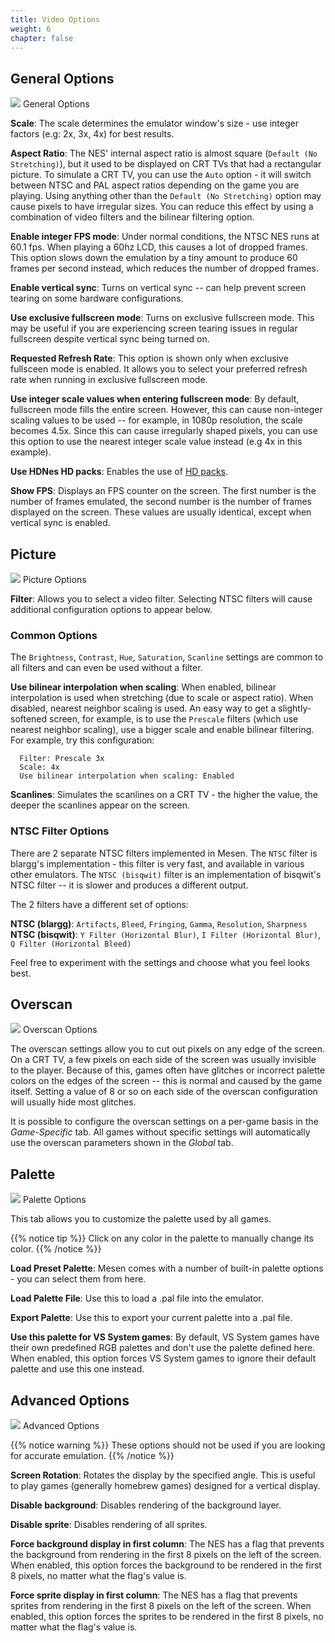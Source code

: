 ```yaml
---
title: Video Options
weight: 6
chapter: false
---
```


## General Options ##

<div class="imgBox"><div>
	<img src="/images/VideoOptions_General.png" />
	<span>General Options</span>
</div></div>

**Scale**: The scale determines the emulator window's size - use integer factors (e.g: 2x, 3x, 4x) for best results.

**Aspect Ratio**: The NES' internal aspect ratio is almost square (`Default (No Stretching)`), but it used to be displayed on CRT TVs that had a rectangular picture. To simulate a CRT TV, you can use the `Auto` option - it will switch between NTSC and PAL aspect ratios depending on the game you are playing. Using anything other than the `Default (No Stretching)` option may cause pixels to have irregular sizes. You can reduce this effect by using a combination of video filters and the bilinear filtering option.

**Enable integer FPS mode**: Under normal conditions, the NTSC NES runs at 60.1 fps. When playing a 60hz LCD, this causes a lot of dropped frames. This option slows down the emulation by a tiny amount to produce 60 frames per second instead, which reduces the number of dropped frames.

**Enable vertical sync**: Turns on vertical sync -- can help prevent screen tearing on some hardware configurations.

**Use exclusive fullscreen mode**: Turns on exclusive fullscreen mode. This may be useful if you are experiencing screen tearing issues in regular fullscreen despite vertical sync being turned on.

**Requested Refresh Rate**: This option is shown only when exclusive fullsceen mode is enabled. It allows you to select your preferred refresh rate when running in exclusive fullscreen mode.

**Use integer scale values when entering fullscreen mode**: By default, fullscreen mode fills the entire screen. However, this can cause non-integer scaling values to be used -- for example, in 1080p resolution, the scale becomes 4.5x. Since this can cause irregularly shaped pixels, you can use this option to use the nearest integer scale value instead (e.g 4x in this example).

**Use HDNes HD packs**: Enables the use of [HD packs](/hdpacks.html).

**Show FPS**: Displays an FPS counter on the screen.  The first number is the number of frames emulated, the second number is the number of frames displayed on the screen.  These values are usually identical, except when vertical sync is enabled.

## Picture ##

<div class="imgBox"><div>
	<img src="/images/VideoOptions_Picture.png" />
	<span>Picture Options</span>
</div></div>

**Filter**: Allows you to select a video filter. Selecting NTSC filters will cause additional configuration options to appear below.

### Common Options ###

The `Brightness`, `Contrast`, `Hue`, `Saturation`, `Scanline` settings are common to all filters and can even be used without a filter.

**Use bilinear interpolation when scaling**: When enabled, bilinear interpolation is used when stretching (due to scale or aspect ratio). When disabled, nearest neighbor scaling is used. An easy way to get a slightly-softened screen, for example, is to use the `Prescale` filters (which use nearest neighbor scaling), use a bigger scale and enable bilinear filtering. For example, try this configuration:
```text
  Filter: Prescale 3x
  Scale: 4x
  Use bilinear interpolation when scaling: Enabled
```

**Scanlines**: Simulates the scanlines on a CRT TV - the higher the value, the deeper the scanlines appear on the screen.

### NTSC Filter Options ###

There are 2 separate NTSC filters implemented in Mesen.  The `NTSC` filter is blargg's implementation - this filter is very fast, and available in various other emulators. The `NTSC (bisqwit)` filter is an implementation of bisqwit's NTSC filter -- it is slower and produces a different output.

The 2 filters have a different set of options:

**NTSC (blargg)**: `Artifacts`, `Bleed`, `Fringing`, `Gamma`, `Resolution`, `Sharpness`  
**NTSC (bisqwit)**: `Y Filter (Horizontal Blur)`, `I Filter (Horizontal Blur)`, `Q Filter (Horizontal Bleed)`  

Feel free to experiment with the settings and choose what you feel looks best.

## Overscan ##

<div class="imgBox"><div>
	<img src="/images/VideoOptions_Overscan.png" />
	<span>Overscan Options</span>
</div></div>

The overscan settings allow you to cut out pixels on any edge of the screen.  On a CRT TV, a few pixels on each side of the screen was usually invisible to the player.  Because of this, games often have glitches or incorrect palette colors on the edges of the screen -- this is normal and caused by the game itself. Setting a value of 8 or so on each side of the overscan configuration will usually hide most glitches.

It is possible to configure the overscan settings on a per-game basis in the *Game-Specific* tab. All games without specific settings will automatically use the overscan parameters shown in the *Global* tab.

## Palette ##

<div class="imgBox"><div>
	<img src="/images/VideoOptions_Palette.png" />
	<span>Palette Options</span>
</div></div>

This tab allows you to customize the palette used by all games.

{{% notice tip %}}
Click on any color in the palette to manually change its color.
{{% /notice %}}

**Load Preset Palette**: Mesen comes with a number of built-in palette options - you can select them from here.

**Load Palette File**: Use this to load a .pal file into the emulator.

**Export Palette**: Use this to export your current palette into a .pal file.

**Use this palette for VS System games**: By default, VS System games have their own predefined RGB palettes and don't use the palette defined here.  When enabled, this option forces VS System games to ignore their default palette and use this one instead.

## Advanced Options ##

<div class="imgBox"><div>
	<img src="/images/VideoOptions_Advanced.png" />
	<span>Advanced Options</span>
</div></div>

{{% notice warning %}}
These options should not be used if you are looking for accurate emulation.
{{% /notice %}}

**Screen Rotation**: Rotates the display by the specified angle. This is useful to play games (generally homebrew games) designed for a vertical display.

**Disable background**: Disables rendering of the background layer.

**Disable sprite**: Disables rendering of all sprites.

**Force background display in first column**: The NES has a flag that prevents the background from rendering in the first 8 pixels on the left of the screen. When enabled, this option forces the background to be rendered in the first 8 pixels, no matter what the flag's value is.

**Force sprite display in first column**: The NES has a flag that prevents sprites from rendering in the first 8 pixels on the left of the screen. When enabled, this option forces the sprites to be rendered in the first 8 pixels, no matter what the flag's value is.